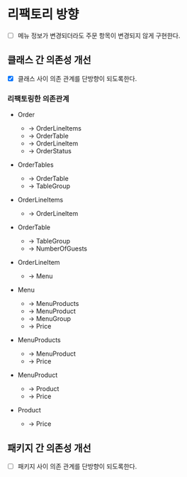 # 리팩토리 방향

- [ ] 메뉴 정보가 변경되더라도 주문 항목이 변경되지 않게 구현한다.

## 클래스 간 의존성 개선
- [x] 클래스 사이 의존 관계를 단방향이 되도록한다.

### 리팩토링한 의존관계
- Order 
  - -> OrderLineItems
  - -> OrderTable
  - -> OrderLineItem
  - -> OrderStatus

- OrderTables
  - -> OrderTable
  - -> TableGroup

- OrderLineItems
  - -> OrderLineItem

- OrderTable
  - -> TableGroup
  - -> NumberOfGuests

- OrderLineItem
  - -> Menu

- Menu
  - -> MenuProducts
  - -> MenuProduct
  - -> MenuGroup
  - -> Price

- MenuProducts
  - -> MenuProduct
  - -> Price

- MenuProduct
  - -> Product
  - -> Price

- Product
  - -> Price

## 패키지 간 의존성 개선
- [ ] 패키지 사이 의존 관계를 단방향이 되도록한다.
